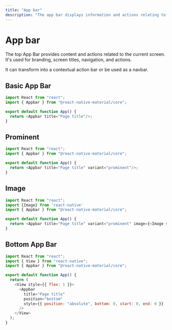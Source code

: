 ```yaml
---
title: "App bar"
description: "The app bar displays information and actions relating to the current screen."
---
```


# App bar

The top App Bar provides content and actions related to the current screen. It's used for branding, screen titles,
navigation, and actions.

It can transform into a contextual action bar or be used as a navbar.

## Basic App Bar

```js
import React from "react";
import { Appbar } from "@react-native-material/core";

export default function App() {
  return <Appbar title="Page title"/>;
}
```

## Prominent

```js
import React from "react";
import { Appbar } from "@react-native-material/core";

export default function App() {
  return <Appbar title="Page title" variant="prominent"/>;
}
```

## Image

```js
import React from "react";
import {Image} from 'react-native'
import { Appbar } from "@react-native-material/core";

export default function App() {
  return <Appbar title="Page title" variant="prominent" image={<Image source={{uri: 'https://i.pinimg.com/originals/42/f2/14/42f214e4d180133b810b1d2b252cf389.png'}}  style={{ position: "absolute", top: 0, bottom: 0, start: 0, end: 0 }} />}/>;
}
```

## Bottom App Bar

```js
import React from "react";
import { View } from "react-native";
import { Appbar } from "@react-native-material/core";

export default function App() {
  return (
    <View style={{ flex: 1 }}>
      <Appbar
        title="Page title"
        position="bottom"
        style={{ position: "absolute", bottom: 0, start: 0, end: 0 }}
      />
    </View>
  );
}
```